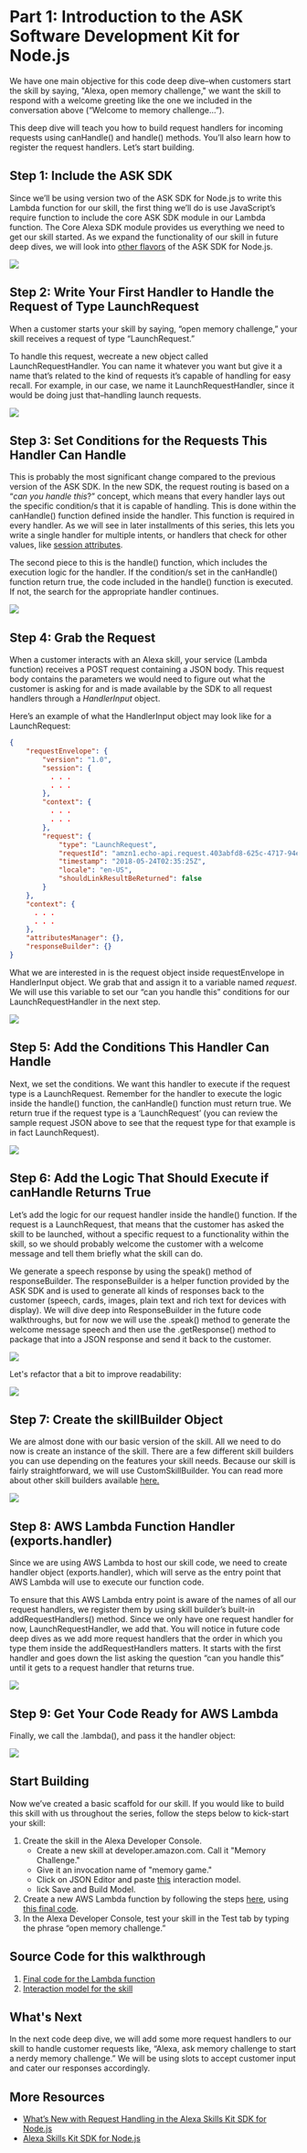 # Part 1: Introduction to the ASK Software Development Kit for Node.js

We have one main objective for this code deep dive–when customers start the skill by saying, "Alexa, open memory challenge," we want the skill to respond with a welcome greeting like the one we included in the conversation above (“Welcome to memory challenge…”).

This deep dive will teach you how to build request handlers for incoming requests using canHandle() and handle() methods. You’ll also learn how to register the request handlers. Let’s start building.

## Step 1: Include the ASK SDK

Since we’ll be using version two of the ASK SDK for Node.js to write this Lambda function for our skill, the first thing we’ll do is use JavaScript’s require function to include the core ASK SDK module in our Lambda function. The Core Alexa SDK module provides us everything we need to get our skill started. As we expand the functionality of our skill in future deep dives, we will look into [other flavors](https://github.com/alexa/alexa-skills-kit-sdk-for-nodejs/wiki/Setting-Up-The-ASK-SDK) of the ASK SDK for Node.js.

![](https://m.media-amazon.com/images/G/01/DeveloperBlogs/AlexaBlogs/default/sdk-walkthrough-1._CB477971882_.png)

## Step 2: Write Your First Handler to Handle the Request of Type LaunchRequest

When a customer starts your skill by saying, “open memory challenge,” your skill receives a request of type “LaunchRequest.”

To handle this request, wecreate a new object called LaunchRequestHandler. You can name it whatever you want but give it a name that’s related to the kind of requests it’s capable of handling for easy recall. For example, in our case, we name it LaunchRequestHandler, since it would be doing just that–handling launch requests.

![](https://m.media-amazon.com/images/G/01/DeveloperBlogs/AlexaBlogs/default/sdk-walkthrough-2._CB477971876_.png)

## Step 3: Set Conditions for the Requests This Handler Can Handle

This is probably the most significant change compared to the previous version of the ASK SDK. In the new SDK, the request routing is based on a “_can you handle this_?” concept, which means that every handler lays out the specific condition/s that it is capable of handling. This is done within the canHandle() function defined inside the handler. This function is required in every handler. As we will see in later installments of this series, this lets you write a single handler for multiple intents, or handlers that check for other values, like [session attributes](https://developer.amazon.com/blogs/alexa/post/08edaa00-59e2-46b7-aace-4080f2a87450/using-session-attributes-in-your-alexa-skill-to-enhance-the-voice-experience).

The second piece to this is the handle() function, which includes the execution logic for the handler. If the condition/s set in the canHandle() function return true, the code included in the handle() function is executed. If not, the search for the appropriate handler continues.

![](https://m.media-amazon.com/images/G/01/DeveloperBlogs/AlexaBlogs/default/sdk-walkthrough-3._CB477971878_.png)

## Step 4: Grab the Request

When a customer interacts with an Alexa skill, your service (Lambda function) receives a POST request containing a JSON body. This request body contains the parameters we would need to figure out what the customer is asking for and is made available by the SDK to all request handlers through a _HandlerInput_ object.

Here’s an example of what the HandlerInput object may look like for a LaunchRequest:

```json
{
    "requestEnvelope": {
        "version": "1.0",
        "session": {
          . . .
          . . .
        },
        "context": {
          . . .
          . . .
        },
        "request": {
            "type": "LaunchRequest",
            "requestId": "amzn1.echo-api.request.403abfd8-625c-4717-94e3-76c20e449c7a",
            "timestamp": "2018-05-24T02:35:25Z",
            "locale": "en-US",
            "shouldLinkResultBeReturned": false
        }
    },
    "context": {
      . . .
      . . .
    },
    "attributesManager": {},
    "responseBuilder": {}
}
```

What we are interested in is the request object inside requestEnvelope in HandlerInput object. We grab that and assign it to a variable named _request_. We will use this variable to set our “can you handle this” conditions for our LaunchRequestHandler in the next step.

![](https://m.media-amazon.com/images/G/01/DeveloperBlogs/AlexaBlogs/default/sdk-walkthrough-4._CB477972298_.png)

## Step 5: Add the Conditions This Handler Can Handle

Next, we set the conditions. We want this handler to execute if the request type is a LaunchRequest. Remember for the handler to execute the logic inside the handle() function, the canHandle() function must return true. We return true if the request type is a ‘LaunchRequest’ (you can review the sample request JSON above to see that the request type for that example is in fact LaunchRequest).

![](https://m.media-amazon.com/images/G/01/DeveloperBlogs/AlexaBlogs/default/sdk-walkthrough-5._CB477971872_.png)

## Step 6: Add the Logic That Should Execute if canHandle Returns True

Let’s add the logic for our request handler inside the handle() function. If the request is a LaunchRequest, that means that the customer has asked the skill to be launched, without a specific request to a functionality within the skill, so we should probably welcome the customer with a welcome message and tell them briefly what the skill can do.

We generate a speech response by using the speak() method of responseBuilder. The responseBuilder is a helper function provided by the ASK SDK and is used to generate all kinds of responses back to the customer (speech, cards, images, plain text and rich text for devices with display). We will dive deep into ResponseBuilder in the future code walkthroughs, but for now we will use the .speak() method to generate the welcome message speech and then use the .getResponse() method to package that into a JSON response and send it back to the customer.

![](https://m.media-amazon.com/images/G/01/DeveloperBlogs/AlexaBlogs/default/sdk-walkthrough-6._CB477971860_.png)

Let's refactor that a bit to improve readability:

![](https://m.media-amazon.com/images/G/01/DeveloperBlogs/AlexaBlogs/default/sdk-walkthrough-6a._CB477971862_.png)

## Step 7: Create the skillBuilder Object

We are almost done with our basic version of the skill. All we need to do now is create an instance of the skill. There are a few different skill builders you can use depending on the features your skill needs. Because our skill is fairly straightforward, we will use CustomSkillBuilder. You can read more about other skill builders available [here.](https://github.com/alexa/alexa-skills-kit-sdk-for-nodejs/wiki/Skill-Builders)

![](https://m.media-amazon.com/images/G/01/DeveloperBlogs/AlexaBlogs/default/sdk-walkthrough-7._CB477971856_.png)

## Step 8: AWS Lambda Function Handler (exports.handler)

Since we are using AWS Lambda to host our skill code, we need to create handler object (exports.handler), which will serve as the entry point that AWS Lambda will use to execute our function code.

To ensure that this AWS Lambda entry point is aware of the names of all our request handlers, we register them by using skill builder’s built-in addRequestHandlers() method. Since we only have one request handler for now, LaunchRequestHandler, we add that. You will notice in future code deep dives as we add more request handlers that the order in which you type them inside the addRequestHandlers matters. It starts with the first handler and goes down the list asking the question “can you handle this” until it gets to a request handler that returns true.

![](https://m.media-amazon.com/images/G/01/DeveloperBlogs/AlexaBlogs/default/sdk-walkthrough-9(1)._CB476252662_.png)

## Step 9: Get Your Code Ready for AWS Lambda

Finally, we call the .lambda(), and pass it the handler object:

![](https://m.media-amazon.com/images/G/01/DeveloperBlogs/AlexaBlogs/default/sdk-walkthrough-10(1)._CB476252656_.png)

## Start Building

Now we’ve created a basic scaffold for our skill. If you would like to build this skill with us throughout the series, follow the steps below to kick-start your skill:

1.  Create the skill in the Alexa Developer Console.
    *   Create a new skill at developer.amazon.com. Call it "Memory Challenge."
    *   Give it an invocation name of "memory game."
    *   Click on JSON Editor and paste [this](https://github.com/ajot/alexa-guided-walkthrough-using-node-sdk/blob/master/part-1/interaction-model.json) interaction model.
    *   lick Save and Build Model.
2.  Create a new AWS Lambda function by following the steps [here](https://github.com/alexa/skill-sample-nodejs-fact/blob/en-US/instructions/2-lambda-function.md), using [this final code](https://github.com/ajot/alexa-guided-walkthrough-using-node-sdk/blob/master/part-1/index.js).
3.  In the Alexa Developer Console, test your skill in the Test tab by typing the phrase “open memory challenge.”

## Source Code for this walkthrough

1. [Final code for the Lambda function](https://github.com/ajot/alexa-guided-walkthrough-using-node-sdk/blob/master/part-1/index.js)
2. [Interaction model for the skill](https://github.com/ajot/alexa-guided-walkthrough-using-node-sdk/blob/master/part-1/interaction-model.json)

## What's Next
In the next code deep dive, we will add some more request handlers to our skill to handle customer requests like, “Alexa, ask memory challenge to start a nerdy memory challenge.” We will be using slots to accept customer input and cater our responses accordingly.

## More Resources

*   [What’s New with Request Handling in the Alexa Skills Kit SDK for Node.js](https://developer.amazon.com/blogs/alexa/post/9ec7c7d2-a937-4676-b936-48dd2abd0f66/what-s-new-with-request-handling-in-the-alexa-skills-kit-sdk-for-node-js)
*   [Alexa Skills Kit SDK for Node.js](https://github.com/alexa/alexa-skills-kit-sdk-for-nodejs)
